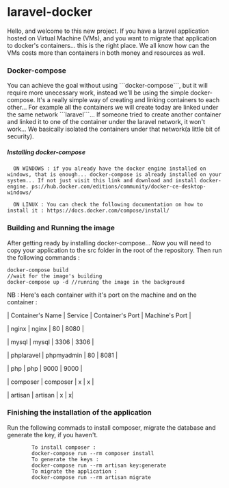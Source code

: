 # laravel-docker

Hello, and welcome to this new project.
If you have a laravel application hosted on Virtual Machine (VMs), and you want to migrate that application to docker's containers... this is the right place.
We all know how can the VMs costs more than containers in both money and resources as well.

<h3>Docker-compose</h3>
You can achieve the goal without using ```docker-compose```, but it will require more unecessary work, instead we'll be using the simple docker-compose. It's a really simple way of creating and linking containers to each other... For example all the containers we will create today are linked under the same network ```laravel```... If someone tried to create another container and linked it to one of the container under the laravel network, it won't work... We basically isolated the containers under that network(a little bit of security).
    <h5>Installing docker-compose</h5>
      
      ON WINDOWS : if you already have the docker engine installed on windows, that is enough... docker-compose is already installed on your system... If not just visit this link and download and install docker-engine. ps://hub.docker.com/editions/community/docker-ce-desktop-windows/
      
      ON LINUX : You can check the following documentation on how to install it : https://docs.docker.com/compose/install/
      
      
<h3>Building and Running the image</h3>
After getting ready by  installing docker-compose... Now you will need to copy your application to the src folder in the root of the repository.
Then run the following commands :

```
docker-compose build
//wait for the image's building
docker-compose up -d //running the image in the background
```

NB : Here's each container with it's port on the machine and on the container :

| Container's Name | Service | Container's Port | Machine's Port |

| nginx | nginx | 80 | 8080 |

| mysql | mysql | 3306 | 3306 |

| phplaravel | phpmyadmin | 80 | 8081 |

| php | php | 9000 | 9000 |

| composer | composer | x | x |

| artisan | artisan | x | x|

<h3>Finishing the installation of the application</h3>
Run the following commads to install composer, migrate the database and generate the key, if you haven't.

```
        To install composer :
        docker-compose run --rm composer install
        To generate the keys :
        docker-compose run --rm artisan key:generate
        To migrate the application :
        docker-compose run --rm artisan migrate
```
